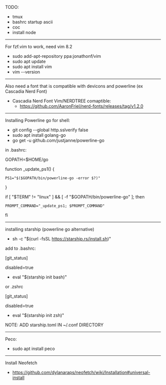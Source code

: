 TODO:
- tmux
- bashrc startup ascii
- coc
- install node
------------------------------------------------------
For fzf.vim to work, need vim 8.2
  - sudo add-apt-repository ppa:jonathonf/vim
  - sudo apt update
  - sudo apt install vim
  - vim --version
----------------------------------------------------------
Also need a font that is compatible with devicons and powerline (ex Cascadia Nerd Font)
  - Cascadia Nerd Font Vim/NERDTREE comaptible:
    - https://github.com/AaronFriel/nerd-fonts/releases/tag/v1.2.0
-------------------------------------------------------------------------

Installing Powerline go for shell:
  - git config --global http.sslverify false
  - sudo apt install golang-go
  - go get -u github.com/justjanne/powerline-go

in .bashrc:

GOPATH=$HOME/go

function _update_ps1() {

    PS1="$($GOPATH/bin/powerline-go -error $?)"
    
}

if [ "$TERM" != "linux" ] && [ -f "$GOPATH/bin/powerline-go" ]; then

    PROMPT_COMMAND="_update_ps1; $PROMPT_COMMAND"
    
fi



---------------------------------
installing starship (powerline go alternative)
  - sh -c "$(curl -fsSL https://starship.rs/install.sh)"

add to .bashrc:

[git_status]

disabled=true
  - eval "$(starship init bash)"
  
or .zshrc

[git_status]

disabled=true
  - eval "$(starship init zsh)"


NOTE: ADD starship.toml IN ~/.conf DIRECTORY



-----------------------------------------
Peco:

- sudo apt install peco

------------------------------------------
Install Neofetch
  - https://github.com/dylanaraps/neofetch/wiki/Installation#universal-install
